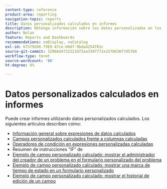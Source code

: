 ```yaml
---
content-type: reference
product-area: reporting
navigation-topic: reports
title: Datos personalizados calculados en informes
description: Obtenga información sobre los datos personalizados en los informes.
author: Nolan
feature: Reports and Dashboards
recommendations: noDisplay, noCatalog
exl-id: 673792b6-7369-47ce-b0df-9bda4254781c
source-git-commit: 32966d4732221d73aa3397771e157b630f7d5760
workflow-type: tm+mt
source-wordcount: '86'
ht-degree: 0%

---
```


# Datos personalizados calculados en informes

Puede crear informes utilizando datos personalizados calculados. Los siguientes artículos describen cómo:

* [Información general sobre expresiones de datos calculados](../../../reports-and-dashboards/reports/calc-cstm-data-reports/calculated-data-expressions.md)
* [Campos personalizados calculados frente a columnas calculadas](../../../reports-and-dashboards/reports/calc-cstm-data-reports/calculated-custom-fields-calculated-columns.md)
* [Operadores de condición en expresiones personalizadas calculadas](../../../reports-and-dashboards/reports/calc-cstm-data-reports/condition-operators-calculated-custom-expressions.md)
* Resumen de instrucciones &quot;IF&quot; de [](../../../reports-and-dashboards/reports/calc-cstm-data-reports/if-statements-overview.md)
* [Ejemplo de campo personalizado calculado: mostrar el administrador del creador de un problema en el formulario personalizado del problema](../../../reports-and-dashboards/reports/calc-cstm-data-reports/custom-field-manager-issue-creator-on-issue-form.md)
* [Ejemplo de campo personalizado calculado: mostrar una marca de tiempo de estado en un formulario personalizado](../../../reports-and-dashboards/reports/calc-cstm-data-reports/example-status-timestamp-in-calculated-field.md)
* [Ejemplo de campo personalizado calculado: mostrar el historial de edición de un campo](../../../reports-and-dashboards/reports/calc-cstm-data-reports/calculated-field-example-edit-history-of-another-field.md)
  <!--outdated: * [Basic Report Creation Program for the new Workfront experience](https://one.workfront.com/s/basic-report-creation-program)-->
